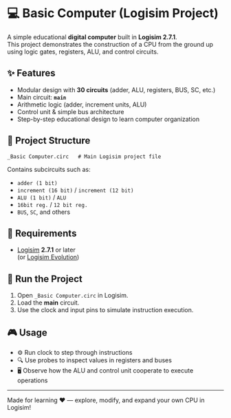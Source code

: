 # 💻 Basic Computer (Logisim Project)

A simple educational **digital computer** built in **Logisim 2.7.1**.  
This project demonstrates the construction of a CPU from the ground up using logic gates, registers, ALU, and control circuits.  

## ✨ Features
- Modular design with **30 circuits** (adder, ALU, registers, BUS, SC, etc.)
- Main circuit: **`main`**
- Arithmetic logic (adder, increment units, ALU)
- Control unit & simple bus architecture
- Step-by-step educational design to learn computer organization

## 🧱 Project Structure
```
_Basic Computer.circ   # Main Logisim project file
```

Contains subcircuits such as:
- `adder (1 bit)`
- `increment (16 bit)` / `increment (12 bit)`
- `ALU (1 bit)` / `ALU`
- `16bit reg.` / `12 bit reg.`
- `BUS`, `SC`, and others

## 🔧 Requirements
- [Logisim](http://www.cburch.com/logisim/) **2.7.1** or later  
  (or [Logisim Evolution](https://github.com/logisim-evolution/logisim-evolution))

## 🚀 Run the Project
1. Open `_Basic Computer.circ` in Logisim.  
2. Load the **main** circuit.  
3. Use the clock and input pins to simulate instruction execution.  

## 🎮 Usage
- ⚙️ Run clock to step through instructions  
- 🔍 Use probes to inspect values in registers and buses  
- 🖥️ Observe how the ALU and control unit cooperate to execute operations  

---

Made for learning ❤️ — explore, modify, and expand your own CPU in Logisim!
